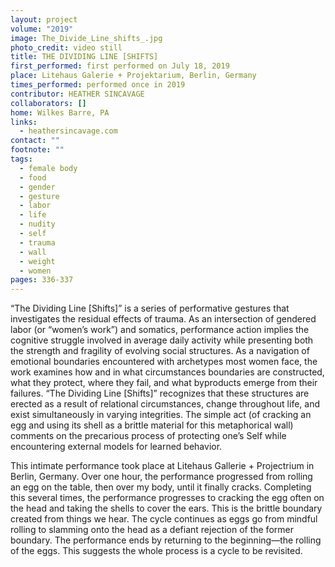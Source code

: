 ```yaml
---
layout: project
volume: "2019"
image: The_Divide_Line_shifts_.jpg
photo_credit: video still
title: THE DIVIDING LINE [SHIFTS]
first_performed: first performed on July 18, 2019
place: Litehaus Galerie + Projektarium, Berlin, Germany
times_performed: performed once in 2019
contributor: HEATHER SINCAVAGE
collaborators: []
home: Wilkes Barre, PA
links:
  - heathersincavage.com
contact: ""
footnote: ""
tags:
  - female body
  - food
  - gender
  - gesture
  - labor
  - life
  - nudity
  - self
  - trauma
  - wall
  - weight
  - women
pages: 336-337
---
```


“The Dividing Line [Shifts]” is a series of performative gestures that investigates the residual effects of trauma. As an intersection of gendered labor (or “women’s work”) and somatics, performance action implies the cognitive struggle involved in average daily activity while presenting both the strength and fragility of evolving social structures. As a navigation of emotional boundaries encountered with archetypes most women face, the work examines how and in what circumstances boundaries are constructed, what they protect, where they fail, and what byproducts emerge from their failures. “The Dividing Line [Shifts]” recognizes that these structures are erected as a result of relational circumstances, change throughout life, and exist simultaneously in varying integrities. The simple act (of cracking an egg and using its shell as a brittle material for this metaphorical wall) comments on the precarious process of protecting one’s Self while encountering external models for learned behavior.

This intimate performance took place at Litehaus Gallerie + Projectrium in Berlin, Germany. Over one hour, the performance progressed from rolling an egg on the table, then over my body, until it finally cracks. Completing this several times, the performance progresses to cracking the egg often on the head and taking the shells to cover the ears. This is the brittle boundary created from things we hear. The cycle continues as eggs go from mindful rolling to slamming onto the head as a defiant rejection of the former boundary. The performance ends by returning to the beginning—the rolling of the eggs. This suggests the whole process is a cycle to be revisited.
